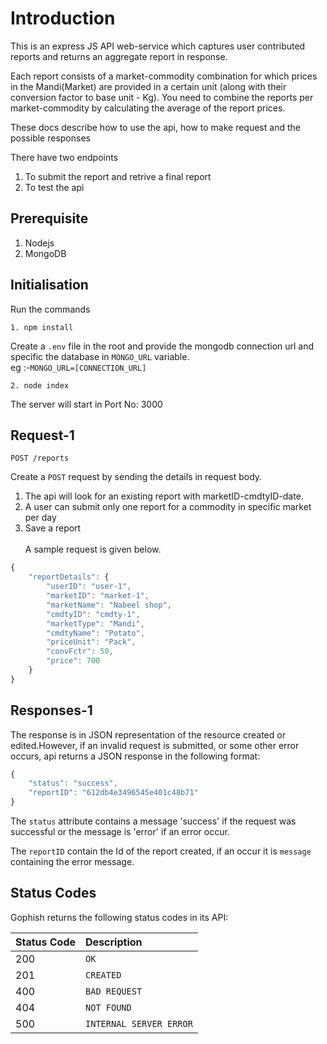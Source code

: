 # Introduction

This is an express JS API web-service which captures user contributed
reports and returns an aggregate report in response.

Each report consists of a market-commodity combination for which prices in the Mandi(Market)
are provided in a certain unit (along with their conversion factor to base unit - Kg).
You need to combine the reports per market-commodity by calculating the average of the report
prices.

These docs describe how to use the api, how to make request and the possible responses

There have two endpoints
1. To submit the report and retrive a final report
2. To test the api

## Prerequisite

1. Nodejs
2. MongoDB

## Initialisation

Run the commands

```http
1. npm install
```
Create a `.env` file in the root and provide the mongodb connection url and specific the database in `MONGO_URL` variable.<br>
eg :-`MONGO_URL=[CONNECTION_URL]`
```http
2. node index
```
The server will start in Port No: 3000


## Request-1

```http
POST /reports
```

Create a `POST` request by sending the details in request body.<br>
1. The api will look for an existing report with marketID-cmdtyID-date.
2. A user can submit only one report for a commodity in specific market per day
3. Save a report<br><br>
A sample request is given below.
```javascript
{
    "reportDetails": {
        "userID": "user-1",
        "marketID": "market-1",
        "marketName": "Nabeel shop",
        "cmdtyID": "cmdty-1",
        "marketType": "Mandi",
        "cmdtyName": "Potato",
        "priceUnit": "Pack",
        "convFctr": 50,
        "price": 700
    }
}
```


## Responses-1

The response is in JSON representation of the resource created or edited.However, if an invalid request is submitted, or some other error occurs, api returns a JSON response in the following format:

```javascript
{
    "status": "success",
    "reportID": "612db4e3496545e401c48b71"
}
```

The `status` attribute contains a message 'success' if the request was successful or the message is 'error' if an error occur.

The `reportID` contain the Id of the report created, if an occur it is `message` containing the error message.



## Status Codes

Gophish returns the following status codes in its API:

| Status Code | Description |
| :--- | :--- |
| 200 | `OK` |
| 201 | `CREATED` |
| 400 | `BAD REQUEST` |
| 404 | `NOT FOUND` |
| 500 | `INTERNAL SERVER ERROR` |

